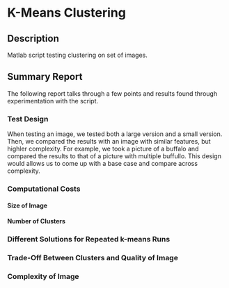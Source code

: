 # K-Means Clustering

## Description
Matlab script testing clustering on set of images. 

## Summary Report

The following report talks through a few points and results found through experimentation with the script.

### Test Design

When testing an image, we tested both a large version and a small version. Then, we compared the results with an image with similar features, but highler complexity. For example, we took a picture of a buffalo and compared the results to that of a picture with multiple buffullo. This design would allows us to come up with a base case and compare across complexity.

### Computational Costs
	
#### Size of Image

#### Number of Clusters

### Different Solutions for Repeated k-means Runs

### Trade-Off Between Clusters and Quality of Image

### Complexity of Image